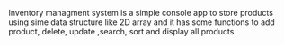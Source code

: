 Inventory managment system is a simple console app to store products using sime data structure like 2D array and it has some functions to add product, delete, update ,search, sort and display all products 
